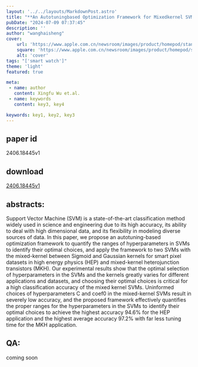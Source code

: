 ```yaml
---
layout: '../../layouts/MarkdownPost.astro'
title: "**An Autotuningbased Optimization Framework for Mixedkernel SVM Classifications in Smart Pixel Datasets and Heterojunction Transistors**"
pubDate: "2024-07-09 07:37:45"
description: ''
author: "wanghaisheng"
cover:
    url: 'https://www.apple.com.cn/newsroom/images/product/homepod/standard/Apple-HomePod-hero-230118_big.jpg.large_2x.jpg'
    square: 'https://www.apple.com.cn/newsroom/images/product/homepod/standard/Apple-HomePod-hero-230118_big.jpg.large_2x.jpg'
    alt: 'cover'
tags: "['smart watch']"
theme: 'light'
featured: true

meta:
 - name: author
   content: Xingfu Wu et.al.
 - name: keywords
   content: key3, key4

keywords: key1, key2, key3
---
```


## paper id
2406.18445v1
## download
[2406.18445v1](http://arxiv.org/abs/2406.18445v1)
## abstracts:
Support Vector Machine (SVM) is a state-of-the-art classification method widely used in science and engineering due to its high accuracy, its ability to deal with high dimensional data, and its flexibility in modeling diverse sources of data. In this paper, we propose an autotuning-based optimization framework to quantify the ranges of hyperparameters in SVMs to identify their optimal choices, and apply the framework to two SVMs with the mixed-kernel between Sigmoid and Gaussian kernels for smart pixel datasets in high energy physics (HEP) and mixed-kernel heterojunction transistors (MKH). Our experimental results show that the optimal selection of hyperparameters in the SVMs and the kernels greatly varies for different applications and datasets, and choosing their optimal choices is critical for a high classification accuracy of the mixed kernel SVMs. Uninformed choices of hyperparameters C and coef0 in the mixed-kernel SVMs result in severely low accuracy, and the proposed framework effectively quantifies the proper ranges for the hyperparameters in the SVMs to identify their optimal choices to achieve the highest accuracy 94.6\% for the HEP application and the highest average accuracy 97.2\% with far less tuning time for the MKH application.
## QA:
coming soon
